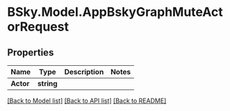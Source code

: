 # BSky.Model.AppBskyGraphMuteActorRequest

## Properties

Name | Type | Description | Notes
------------ | ------------- | ------------- | -------------
**Actor** | **string** |  | 

[[Back to Model list]](../README.md#documentation-for-models) [[Back to API list]](../README.md#documentation-for-api-endpoints) [[Back to README]](../README.md)

